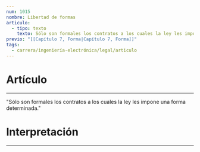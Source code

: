 ```yaml
---
num: 1015
nombre: Libertad de formas
articulo:
  - tipo: texto
    texto: Sólo son formales los contratos a los cuales la ley les impone una forma determinada.
previo: "[[Capítulo 7, Forma|Capítulo 7, Forma]]"
tags:
  - carrera/ingeniería-electrónica/legal/articulo
---
```

# Artículo
---
"Sólo son formales los contratos a los cuales la ley les impone una forma determinada."

# Interpretación
---
